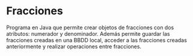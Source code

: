 # Fracciones
Programa en Java que permite crear objetos de fracciones con dos atributos: numerador y denominador. Además permite guardar las fracciones creadas en una BBDD local, acceder a las fracciones creadas anteriormente y realizar operaciones entre fracciones.
